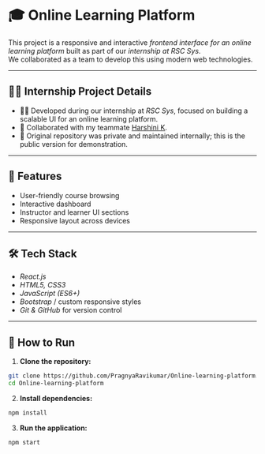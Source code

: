 # 🎓 Online Learning Platform

This project is a responsive and interactive *frontend interface for an online learning platform* built as part of our *internship at RSC Sys*.  
We collaborated as a team to develop this using modern web technologies.

---

## 🧑‍💻 Internship Project Details

- 👩‍💻 Developed during our internship at *RSC Sys*, focused on building a scalable UI for an online learning platform.
- 🤝 Collaborated with my teammate [Harshini K](https://github.com/Harshini-K18).
- 🔐 Original repository was private and maintained internally; this is the public version for demonstration.

---

## 🚀 Features

- User-friendly course browsing
- Interactive dashboard
- Instructor and learner UI sections
- Responsive layout across devices

---

## 🛠️ Tech Stack

- *React.js*
- *HTML5, CSS3*
- *JavaScript (ES6+)*
- *Bootstrap* / custom responsive styles
- *Git & GitHub* for version control

---

## 🧪 How to Run

1. **Clone the repository:**

```bash
git clone https://github.com/PragnyaRavikumar/Online-learning-platform.git
cd Online-learning-platform
```
2. **Install dependencies:**

```bash
npm install
```
3. **Run the application:**

```bash
npm start
```
